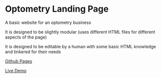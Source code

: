# Optometry Landing Page
A basic website for an optometry business

It is designed to be slightly modular (uses different HTML files for different aspects of the page)

It is designed to be editable by a human with some basic HTML knowledge and tinkered for their needs

[Github Pages](https://boomyville.github.io/optometry/)

[Live Demo](https://cwel.com.au)
